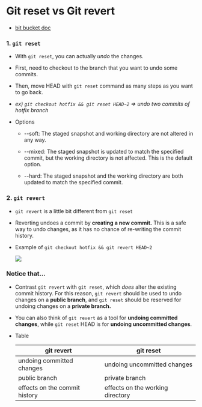 # Git reset vs Git revert

- [bit bucket doc](https://www.atlassian.com/git/tutorials/resetting-checking-out-and-reverting#:~:text=Reverting%20undoes%20a%20commit%20by%20creating%20a%20new%20commit.&text=Contrast%20this%20with%20git%20reset,changes%20on%20a%20private%20branch.)

### 1. `git reset`

- With `git reset`, you can actually *undo* the changes.

- First, need to checkout to the branch that you want to undo some commits.

- Then, move HEAD with `git reset` command as many steps as you want to go back.

- *ex) `git checkout hotfix && git reset HEAD~2` => undo two commits of hotfix branch*

- Options

    - --soft: The staged snapshot and working directory are not altered in any way.

    - --mixed: The staged snapshot is updated to match the specified commit, but the working directory is not affected. This is the default option.

    - --hard: The staged snapshot and the working directory are both updated to match the specified commit.

### 2. `git revert`

- `git revert` is a little bit different from `git reset`

- Reverting undoes a commit by **creating a new commit.** This is a safe way to undo changes, as it has no chance of re-writing the commit history.

- Example of `git checkout hotfix && git revert HEAD~2`

    ![](https://wac-cdn.atlassian.com/dam/jcr:73d36b14-72a7-4e96-a5bf-b86629d2deeb/06.svg?cdnVersion=1478)


### Notice that...

- Contrast `git revert` with `git reset`, which *does* alter the existing commit history. For this reason, `git revert` should be used to undo changes on a **public branch**, and `git reset` should be reserved for undoing changes on a **private branch.**

- You can also think of `git revert` as a tool for **undoing committed changes**, while `git reset` HEAD is for **undoing uncommitted changes**.

- Table

    | git revert | git reset |
    |------------|---------|
    | undoing committed changes  |  undoing uncommitted changes |
    | public branch |    private branch   |
    | effects on the commit history | effects on the working directory |
